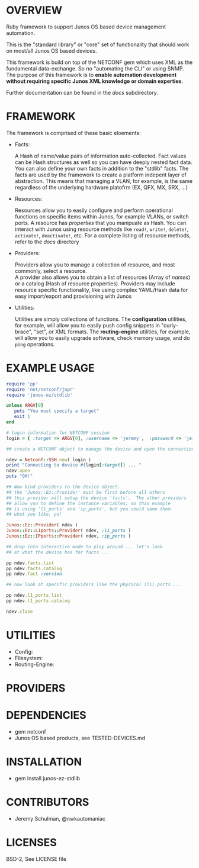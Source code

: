 # OVERVIEW

Ruby framework to support Junos OS based device management automation.  

This is the "standard library" or "core" set of functionality that should work on most/all Junos OS based devices.  

This framework is build on top of the NETCONF gem which uses XML as the fundamental data-exchange.  So no 
"automating the CLI" or using SNMP.  The purpose of this framework is to **enable automation development 
without requiring specific Junos XML knowledge or domain experties**.

Further documentation can be found in the *docs* subdirectory.

# FRAMEWORK

The framework is comprised of these basic eloements:

  - Facts: 

    A Hash of name/value pairs of information auto-collected.  Fact values can be Hash structures as well
    so you can have deeply nested fact data.  You can also define your own facts in addition to the "stdlib" facts.
    The facts are used by the framework to create a platform indepent layer of abstraction.  This means
    that managing a VLAN, for example, is the same regardless of the underlying hardware platofrm (EX, QFX,
    MX, SRX, ...)
    
  - Resources: 

    Resources allow you to easily configure and perform operational functions on specific items within Junos, 
    for example VLANs, or switch ports.  A resource has *properties* that you manipuate as Hash.  You can
    interact with Junos using resource methods like `read!`, `write!`, `delete!`, `activate!`, `deactivate!`, etc. 
    For a complete listing of resource methods, refer to the *docs* directory
    
  - Providers:

    Providers allow you to manage a collection of resource, and most commonly, select a resource.  
    A provider also allows you to obtain a list of resources (Array of *names*) or a catalog 
    (Hash of resource properties).  Providers may include resource specific functionality, like using 
    complex YAML/Hash data for easy import/export and provisioning with Junos
  
  - Utilities:

    Utilities are simply collections of functions.  The **configuration** utilities, for example, will
    allow you to easily push config snippets in "curly-brace", "set", or XML formats.  The
    **routing-engine** utilities, for example, will allow you to easily upgrade software, check
    memory usage, and do `ping` operations.
  
# EXAMPLE USAGE
  
````ruby
require 'pp'
require 'net/netconf/jnpr'
require 'junos-ez/stdlib'

unless ARGV[0]
   puts "You must specify a target"
   exit 1
end

# login information for NETCONF session 
login = { :target => ARGV[0], :username => 'jeremy',  :password => 'jeremy1',  }

## create a NETCONF object to manage the device and open the connection ...

ndev = Netconf::SSH.new( login )
print "Connecting to device #{login[:target]} ... "
ndev.open
puts "OK!"

## Now bind providers to the device object.
## the 'Junos::Ez::Provider' must be first before all others
## this provider will setup the device 'facts'.  The other providers
## allow you to define the instance variables; so this example
## is using 'l1_ports' and 'ip_ports', but you could name them
## what you like, yo!

Junos::Ez::Provider( ndev )
Junos::Ez::L1ports::Provider( ndev, :l1_ports )
Junos::Ez::IPports::Provider( ndev, :ip_ports )

## drop into interactive mode to play around ... let's look
## at what the device has for facts ...

pp ndev.facts.list
pp ndev.facts.catalog
pp ndev.fact :version

## now look at specific providers like the physical (l1) ports ...

pp ndev.l1_ports.list
pp ndev.l1_ports.catalog

ndev.close
````
  
# UTILITIES

  - Config:
  - Filesystem:
  - Routing-Engine:

# PROVIDERS

# DEPENDENCIES

  * gem netconf
  * Junos OS based products, see TESTED-DEVICES.md
  
# INSTALLATION 

  * gem install junos-ez-stdlib

# CONTRIBUTORS

  * Jeremy Schulman, @nwkautomaniac

# LICENSES

   BSD-2, See LICENSE file

